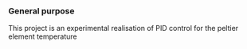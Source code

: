 ### General purpose
This project is an experimental realisation of PID control for the peltier element temperature